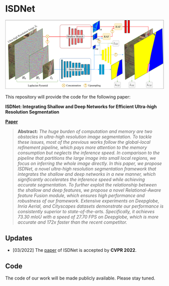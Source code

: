 # ISDNet

![teaser](resources/pipeline.png)

This repository will provide the code for the following paper:

**ISDNet: Integrating Shallow and Deep Networks for Efficient Ultra-high Resolution Segmentation**<br>

[**Paper**]()
> **Abstract:** *The huge burden of computation and memory are two obstacles in ultra-high resolution image segmentation. To tackle these issues, most of the previous works follow the global-local refinement pipeline, which pays more attention to the memory consumption but neglects the inference speed. In comparison to the pipeline that partitions the large image into small local regions, we focus on inferring the whole image directly. In this paper, we propose ISDNet, a novel ultra-high resolution segmentation framework that integrates the shallow and deep networks in a new manner, which significantly accelerates the inference speed while achieving accurate segmentation. To further exploit the relationship between the shallow and deep features, we propose a novel Relational-Aware feature Fusion module, which ensures high performance and robustness of our framework. Extensive experiments on Deepglobe, Inria Aerial, and Cityscapes datasets demonstrate our performance is consistently superior to state-of-the-arts. Specifically, it achieves 73.30 mIoU with a speed of 27.70 FPS on Deepglobe, which is more accurate and 172x faster than the recent competitor.*
## Updates

- [03/2022] The [paper]() of ISDNet is accepted by **CVPR 2022**.

## Code

The code of our work will be made publicly available. Please stay tuned.